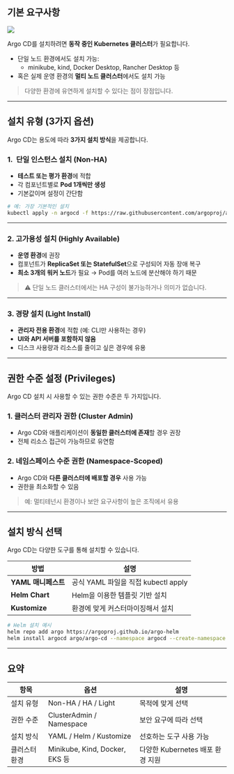 ## **기본 요구사항**

![](Pasted%20image%2020250528110054.png)

Argo CD를 설치하려면 **동작 중인 Kubernetes 클러스터**가 필요합니다.
- 단일 노드 환경에서도 설치 가능:
    - minikube, kind, Docker Desktop, Rancher Desktop 등
- 혹은 실제 운영 환경의 **멀티 노드 클러스터**에서도 설치 가능

> 다양한 환경에 유연하게 설치할 수 있다는 점이 장점입니다.

---

## **설치 유형 (3가지 옵션)**

Argo CD는 용도에 따라 **3가지 설치 방식**을 제공합니다.
### **1.  단일 인스턴스 설치 (Non-HA)**

- **테스트 또는 평가 환경**에 적합
- 각 컴포넌트별로 **Pod 1개씩만 생성**
- 기본값이며 설정이 간단함

```bash
# 예: 가장 기본적인 설치
kubectl apply -n argocd -f https://raw.githubusercontent.com/argoproj/argo-cd/stable/manifests/install.yaml
```

---

### **2. 고가용성 설치 (Highly Available)**

- **운영 환경**에 권장
- 컴포넌트가 **ReplicaSet 또는 StatefulSet**으로 구성되어 자동 장애 복구
- **최소 3개의 워커 노드**가 필요
    → Pod를 여러 노드에 분산해야 하기 때문
  
> ⚠️ 단일 노드 클러스터에서는 HA 구성이 불가능하거나 의미가 없습니다.

---

### **3. 경량 설치 (Light Install)**

- **관리자 전용 환경**에 적합 (예: CLI만 사용하는 경우)
- **UI와 API 서버를 포함하지 않음**
- 디스크 사용량과 리소스를 줄이고 싶은 경우에 유용

---

## **권한 수준 설정 (Privileges)**

Argo CD 설치 시 사용할 수 있는 권한 수준은 두 가지입니다.
### **1.  클러스터 관리자 권한 (Cluster Admin)**
- Argo CD와 애플리케이션이 **동일한 클러스터에 존재**할 경우 권장
- 전체 리소스 접근이 가능하므로 유연함

### **2. 네임스페이스 수준 권한 (Namespace-Scoped)**

- Argo CD와 **다른 클러스터에 배포할 경우** 사용 가능
- 권한을 최소화할 수 있음
  
> 예: 멀티테넌시 환경이나 보안 요구사항이 높은 조직에서 유용

---

## **설치 방식 선택**

Argo CD는 다양한 도구를 통해 설치할 수 있습니다.

| **방법**         | **설명**                       |
| -------------- | ---------------------------- |
| **YAML 매니페스트** | 공식 YAML 파일을 직접 kubectl apply |
| **Helm Chart** | Helm을 이용한 템플릿 기반 설치          |
| **Kustomize**  | 환경에 맞게 커스터마이징해서 설치           |

```bash
# Helm 설치 예시
helm repo add argo https://argoproj.github.io/argo-helm
helm install argocd argo/argo-cd --namespace argocd --create-namespace
```

---

## **요약**

|**항목**|**옵션**|**설명**|
|---|---|---|
|설치 유형|Non-HA / HA / Light|목적에 맞게 선택|
|권한 수준|ClusterAdmin / Namespace|보안 요구에 따라 선택|
|설치 방식|YAML / Helm / Kustomize|선호하는 도구 사용 가능|
|클러스터 환경|Minikube, Kind, Docker, EKS 등|다양한 Kubernetes 배포 환경 지원|
